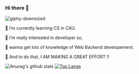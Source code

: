 ### Hi there 👋

![giphy-downsized](https://user-images.githubusercontent.com/59694789/95560915-e296db00-0a54-11eb-832d-a83c717fd408.gif)


🌱 I’m currently learning CS in CAU.

🌱 I’m really interested in developer so,

🌱 wanna get lots of knowledge of Web Backend developement.
    
🌱 And to do that, I AM MAKING A GREAT EFFORT !!

![Anurag's github stats](https://github-readme-stats.vercel.app/api?username=wjdgurrj&show_icons=true&theme=radical)
[![Top Langs](https://github-readme-stats.vercel.app/api/top-langs/?username=wjdgurrj&layout=compact)](https://github.com/wjdgurrj/github-readme-stats)
<!--
**wjdgurrj/wjdgurrj** is a ✨ _special_ ✨ repository because its `README.md` (this file) appears on your GitHub profile.

Here are some ideas to get you started:

- 🔭 I’m currently working on ...
- 🌱 I’m currently learning ...
- 👯 I’m looking to collaborate on ...
- 🤔 I’m looking for help with ...
- 💬 Ask me about ...
- 📫 How to reach me: ...
- 😄 Pronouns: ...
- ⚡ Fun fact: ...
-->
